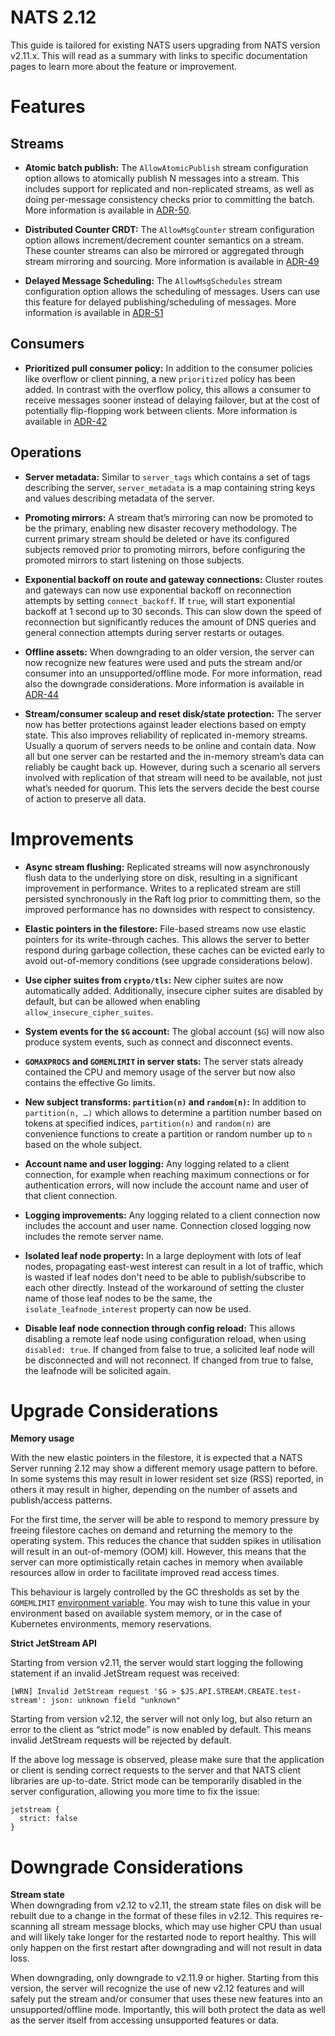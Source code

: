 # NATS 2.12

This guide is tailored for existing NATS users upgrading from NATS version v2.11.x. This will read as a summary with links to specific documentation pages to learn more about the feature or improvement.

# Features

## Streams

* **Atomic batch publish:** The `AllowAtomicPublish` stream configuration option allows to atomically publish N messages into a stream. This includes support for replicated and non-replicated streams, as well as doing per-message consistency checks prior to committing the batch. More information is available in [ADR-50](https://github.com/nats-io/nats-architecture-and-design/blob/main/adr/ADR-50.md).

* **Distributed Counter CRDT:** The `AllowMsgCounter` stream configuration option allows increment/decrement counter semantics on a stream. These counter streams can also be mirrored or aggregated through stream mirroring and sourcing. More information is available in [ADR-49](https://github.com/nats-io/nats-architecture-and-design/blob/main/adr/ADR-49.md)

* **Delayed Message Scheduling:** The `AllowMsgSchedules` stream configuration option allows the scheduling of messages. Users can use this feature for delayed publishing/scheduling of messages. More information is available in [ADR-51](https://github.com/nats-io/nats-architecture-and-design/blob/main/adr/ADR-51.md)

## Consumers

* **Prioritized pull consumer policy:** In addition to the consumer policies like overflow or client pinning, a new `prioritized` policy has been added. In contrast with the overflow policy, this allows a consumer to receive messages sooner instead of delaying failover, but at the cost of potentially flip-flopping work between clients. More information is available in [ADR-42](https://github.com/nats-io/nats-architecture-and-design/blob/main/adr/ADR-42.md#prioritized-policy)

## Operations

* **Server metadata:** Similar to `server_tags` which contains a set of tags describing the server, `server_metadata` is a map containing string keys and values describing metadata of the server.

* **Promoting mirrors:** A stream that’s mirroring can now be promoted to be the primary, enabling new disaster recovery methodology. The current primary stream should be deleted or have its configured subjects removed prior to promoting mirrors, before configuring the promoted mirrors to  start listening on those subjects.

* **Exponential backoff on route and gateway connections:** Cluster routes and gateways can now use exponential backoff on reconnection attempts by setting `connect_backoff`. If `true`, will start exponential backoff at 1 second up to 30 seconds. This can slow down the speed of reconnection but significantly reduces the amount of DNS queries and general connection attempts during server restarts or outages.

* **Offline assets:** When downgrading to an older version, the server can now recognize new features were used and puts the stream and/or consumer into an unsupported/offline mode. For more information, read also the downgrade considerations. More information is available in [ADR-44](https://github.com/nats-io/nats-architecture-and-design/blob/main/adr/ADR-44.md#offline-assets)

* **Stream/consumer scaleup and reset disk/state protection:** The server now has better protections against leader elections based on empty state. This also improves reliability of replicated in-memory streams. Usually a quorum of servers needs to be online and contain data. Now all but one server can be restarted and the in-memory stream’s data can reliably be caught back up. However, during such a scenario all servers involved with replication of that stream will need to be available, not just what’s needed for quorum. This lets the servers decide the best course of action to preserve all data.

# Improvements

* **Async stream flushing:** Replicated streams will now asynchronously flush data to the underlying store on disk, resulting in a significant improvement in performance. Writes to a replicated stream are still persisted synchronously in the Raft log prior to committing them, so the improved performance has no downsides with respect to consistency.

* **Elastic pointers in the filestore:** File-based streams now use elastic pointers for its write-through caches. This allows the server to better respond during garbage collection, these caches can be evicted early to avoid out-of-memory conditions (see upgrade considerations below).

* **Use cipher suites from `crypto/tls`:** New cipher suites are now automatically added. Additionally, insecure cipher suites are disabled by default, but can be allowed when enabling `allow_insecure_cipher_suites`.

* **System events for the `$G` account:** The global account (`$G`) will now also produce system events, such as connect and disconnect events.

* **`GOMAXPROCS` and `GOMEMLIMIT` in server stats:** The server stats already contained the CPU and memory usage of the server but now also contains the effective Go limits.

* **New subject transforms: `partition(n)` and `random(n)`:** In addition to `partition(n, …)` which allows to determine a partition number based on tokens at specified indices, `partition(n)` and `random(n)` are convenience functions to create a partition or random number up to `n` based on the whole subject.

* **Account name and user logging:** Any logging related to a client connection, for example when reaching maximum connections or for authentication errors, will now include the account name and user of that client connection.

* **Logging improvements:** Any logging related to a client connection now includes the account and user name. Connection closed logging now includes the remote server name.

* **Isolated leaf node property:** In a large deployment with lots of leaf nodes, propagating east-west interest can result in a lot of traffic, which is wasted if leaf nodes don't need to be able to publish/subscribe to each other directly. Instead of the workaround of setting the cluster name of those leaf nodes to be the same, the `isolate_leafnode_interest` property can now be used.

* **Disable leaf node connection through config reload:** This allows disabling a remote leaf node using configuration reload, when using `disabled: true`. If changed from false to true, a solicited leaf node will be disconnected and will not reconnect. If changed from true to false, the leafnode will be solicited again.

# Upgrade Considerations

**Memory usage**

With the new elastic pointers in the filestore, it is expected that a NATS Server running 2.12 may show a different memory usage pattern to before. In some systems this may result in lower resident set size (RSS) reported, in others it may result in higher, depending on the number of assets and publish/access patterns. 

For the first time, the server will be able to respond to memory pressure by freeing filestore caches on demand and returning the memory to the operating system. This reduces the chance that sudden spikes in utilisation will result in an out-of-memory (OOM) kill. However, this means that the server can more optimistically retain caches in memory when available resources allow in order to facilitate improved read access times.

This behaviour is largely controlled by the GC thresholds as set by the `GOMEMLIMIT` [environment variable](https://tip.golang.org/doc/gc-guide#Memory_limit). You may wish to tune this value in your environment based on available system memory, or in the case of Kubernetes environments, memory reservations.

**Strict JetStream API**

Starting from version v2.11, the server would start logging the following statement if an invalid JetStream request was received:

```  
[WRN] Invalid JetStream request '$G > $JS.API.STREAM.CREATE.test-stream': json: unknown field "unknown"  
```

Starting from version v2.12, the server will not only log, but also return an error to the client as “strict mode” is now enabled by default. This means invalid JetStream requests will be rejected by default.

If the above log message is observed, please make sure that the application or client is sending correct requests to the server and that NATS client libraries are up-to-date. Strict mode can be temporarily disabled in the server configuration, allowing you more time to fix the issue:

```  
jetstream {  
  strict: false  
}  
```

# Downgrade Considerations

**Stream state**  
When downgrading from v2.12 to v2.11, the stream state files on disk will be rebuilt due to a change in the format of these files in v2.12. This requires re-scanning all stream message blocks, which may use higher CPU than usual and will likely take longer for the restarted node to report healthy. This will only happen on the first restart after downgrading and will not result in data loss.

When downgrading, only downgrade to v2.11.9 or higher. Starting from this version, the server will recognize the use of new v2.12 features and will safely put the stream and/or consumer that uses these new features into an unsupported/offline mode. Importantly, this will both protect the data as well as the server itself from accessing unsupported features or data.
